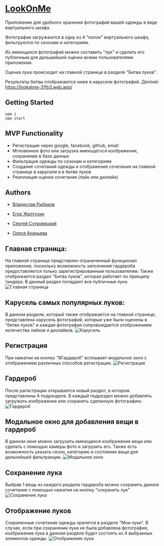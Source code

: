 # [LookOnMe](https://lookatme-31fb3.web.app/)

Приложение для удобного хранения фотографий вашей одежды в виде виртуального шкафа. 

Фотографии загружаются в одну из 4 "полок" виртуального шкафа, фильтруются по сезонам и категориям.

Из имеющихся фотографий можно составить "лук" и сделать его публичным для дальшейшей оценки всеми пользователями приложения.

Оценка лука происходит на главной странице в разделе "Битва луков". 

Результаты битвы отображаются ниже в карусели фотографий.
Деплой: https://lookatme-31fb3.web.app/

## Getting Started
```
npm i
npm start
```

## MVP Functionality
- Регистрация через google, facebook, github, email
- Мгновенное фото или загрузка имеющегося изображения, сохранение в базе данных
- Фильтрация одежды по сезонам и категориям
- Создание сочетаний одежды и отображение сочетания на главной странице в карусели и в битве луков
- Реализация оценки сочетания (лайк или дизлайк) 

## Authors
- [Владислав Рыбаков](https://github.com/VladRyb)

- [Егор Желтухин](https://github.com/EgorZ7901)

- [Сергей Сутковецкий ](https://github.com/SutkoVetskii)

- [Олеся Ананьева](https://github.com/OlesyaAnaneva)

## Главная страница:
На главной странице представлен ограниченный функционал приложения, поскольку возможность заполнения гардероба предоставляется только зарегистрированным пользователям. Также отображается раздел "Битва луков", которая работает по принципу тиндера. В данный раздел попадают все публичные луки.
![Главная страница](https://github.com/VladRyb/LookAtMe/blob/master/public/lookOnMe1.png)

## Карусель самых популярных луков:
В данном разделе, который также отображается на главной странице, представлена карусель фотографий, которые уже были оценены в "битве луков" и каждая фотография сопровождается отоброжением количества лайков и дизлайков.
![Карусель](https://github.com/VladRyb/LookAtMe/blob/master/public/lookOnMe2.png)

## Регистрация
При нажатии на кнопку "ВГардероб" всплывает модальное окно с отображением различных способов регистрации.
![Регистрация](https://github.com/VladRyb/LookAtMe/blob/master/public/lookOnMe3.png)

## Гардероб
После рагистрации открывается новый раздел, в котором представлены 4 подраздела. В каждый подраздел можно добавлять загружать изображение или сохранять сделанную фотографию.
![Гардероб](https://github.com/VladRyb/LookAtMe/blob/master/public/lookOnMe4.1.png)

## Модальное окно для добавления вещи в гардероб
В данном окне можно загрузить имеющееся изображение вещи или сделать с помощью камеры фото и загрузить его. Также есть возможность указать сезон, категорию и состояние вещи для дальнейшей фильтраиции. 
![Модальное окно](https://github.com/VladRyb/LookAtMe/blob/master/public/lookOnMe5.png)

## Сохранение лука
Выбрав 1 вещь из каждого раздела гардероба можно сохранить данное сочетание с помощью нажатия на кнопку "сохранить лук"
![Сохранение лука](https://github.com/VladRyb/LookAtMe/blob/master/public/lookOnMe6.2.png)

## Отображение луков
Сохраненные сочетания одежды хранятся в разделе "Мои луки". В случае, если при сохранении лука не была добавлена фотография, изображение лука в данном разделе будет состоять из 4 выбранных элементов одежды.
![Отображение лука](https://github.com/VladRyb/LookAtMe/blob/master/public/lookOnMe7(1).png)
